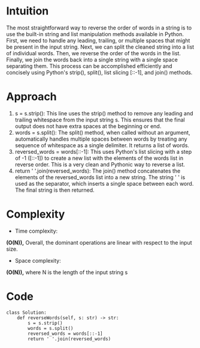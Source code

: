 # Intuition
<!-- Describe your first thoughts on how to solve this problem. -->
The most straightforward way to reverse the order of words in a string is to use the built-in string and list manipulation methods available in Python.
First, we need to handle any leading, trailing, or multiple spaces that might be present in the input string.
Next, we can split the cleaned string into a list of individual words.
Then, we reverse the order of the words in the list.
Finally, we join the words back into a single string with a single space separating them. 
This process can be accomplished efficiently and concisely using Python's strip(), split(), list slicing [::-1], and join() methods.

# Approach
<!-- Describe your approach to solving the problem. -->
1. s = s.strip(): This line uses the strip() method to remove any leading and trailing whitespace from the input string s. This ensures that the final output does not have extra spaces at the beginning or end.
2. words = s.split(): The split() method, when called without an argument, automatically handles multiple spaces between words by treating any sequence of whitespace as a single delimiter. It returns a list of words.
3. reversed_words = words[::-1]: This uses Python's list slicing with a step of -1 ([::-1]) to create a new list with the elements of the words list in reverse order. This is a very clean and Pythonic way to reverse a list.
4. return ' '.join(reversed_words): The join() method concatenates the elements of the reversed_words list into a new string. The string ' ' is used as the separator, which inserts a single space between each word. The final string is then returned.

# Complexity
- Time complexity:
<!-- Add your time complexity here, e.g. $$O(n)$$ -->
**\(O(N)\),** Overall, the dominant operations are linear with respect to the input size. 
- Space complexity:
<!-- Add your space complexity here, e.g. $$O(n)$$ -->
**\(O(N)\),** where N is the length of the input string s
# Code
```python3 []
class Solution:
    def reverseWords(self, s: str) -> str:
        s = s.strip()
        words = s.split()
        reversed_words = words[::-1]
        return ' '.join(reversed_words)
```
